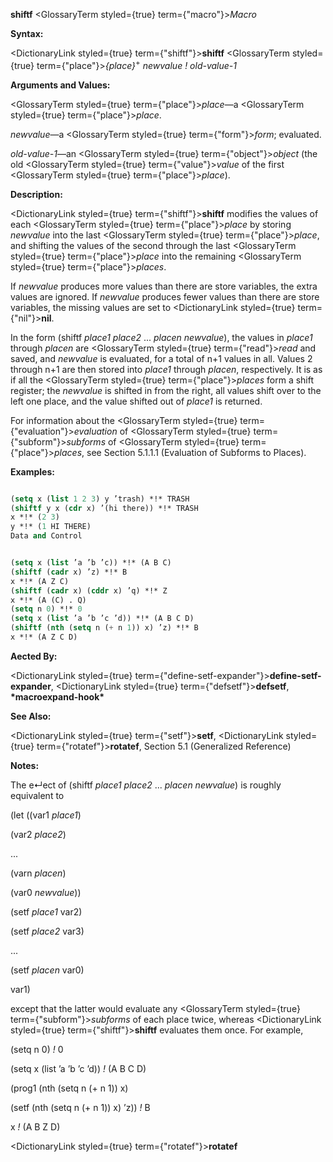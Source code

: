 **shiftf** <GlossaryTerm styled={true} term={"macro"}><i>Macro</i></GlossaryTerm> 



**Syntax:** 



<DictionaryLink styled={true} term={"shiftf"}><b>shiftf</b></DictionaryLink> <GlossaryTerm styled={true} term={"place"}><i>\{place\}</i></GlossaryTerm><sup>+</sup> *newvalue ! old-value-1* 



**Arguments and Values:** 



<GlossaryTerm styled={true} term={"place"}><i>place</i></GlossaryTerm>—a <GlossaryTerm styled={true} term={"place"}><i>place</i></GlossaryTerm>. 



*newvalue*—a <GlossaryTerm styled={true} term={"form"}><i>form</i></GlossaryTerm>; evaluated. 



*old-value-1*—an <GlossaryTerm styled={true} term={"object"}><i>object</i></GlossaryTerm> (the old <GlossaryTerm styled={true} term={"value"}><i>value</i></GlossaryTerm> of the first <GlossaryTerm styled={true} term={"place"}><i>place</i></GlossaryTerm>). 



**Description:** 



<DictionaryLink styled={true} term={"shiftf"}><b>shiftf</b></DictionaryLink> modifies the values of each <GlossaryTerm styled={true} term={"place"}><i>place</i></GlossaryTerm> by storing *newvalue* into the last <GlossaryTerm styled={true} term={"place"}><i>place</i></GlossaryTerm>, and shifting the values of the second through the last <GlossaryTerm styled={true} term={"place"}><i>place</i></GlossaryTerm> into the remaining <GlossaryTerm styled={true} term={"place"}><i>places</i></GlossaryTerm>. 



If *newvalue* produces more values than there are store variables, the extra values are ignored. If *newvalue* produces fewer values than there are store variables, the missing values are set to <DictionaryLink styled={true} term={"nil"}><b>nil</b></DictionaryLink>. 



In the form (shiftf *place1 place2* ... *placen newvalue*), the values in *place1* through *placen* are <GlossaryTerm styled={true} term={"read"}><i>read</i></GlossaryTerm> and saved, and *newvalue* is evaluated, for a total of n+1 values in all. Values 2 through n+1 are then stored into *place1* through *placen*, respectively. It is as if all the <GlossaryTerm styled={true} term={"place"}><i>places</i></GlossaryTerm> form a shift register; the *newvalue* is shifted in from the right, all values shift over to the left one place, and the value shifted out of *place1* is returned. 



For information about the <GlossaryTerm styled={true} term={"evaluation"}><i>evaluation</i></GlossaryTerm> of <GlossaryTerm styled={true} term={"subform"}><i>subforms</i></GlossaryTerm> of <GlossaryTerm styled={true} term={"place"}><i>places</i></GlossaryTerm>, see Section 5.1.1.1 (Evaluation of Subforms to Places). 



**Examples:**
```lisp

(setq x (list 1 2 3) y ’trash) *!* TRASH 
(shiftf y x (cdr x) ’(hi there)) *!* TRASH 
x *!* (2 3) 
y *!* (1 HI THERE) 
Data and Control 


(setq x (list ’a ’b ’c)) *!* (A B C) 
(shiftf (cadr x) ’z) *!* B 
x *!* (A Z C) 
(shiftf (cadr x) (cddr x) ’q) *!* Z 
x *!* (A (C) . Q) 
(setq n 0) *!* 0 
(setq x (list ’a ’b ’c ’d)) *!* (A B C D) 
(shiftf (nth (setq n (+ n 1)) x) ’z) *!* B 
x *!* (A Z C D) 

```
**Aected By:** 



<DictionaryLink styled={true} term={"define-setf-expander"}><b>define-setf-expander</b></DictionaryLink>, <DictionaryLink styled={true} term={"defsetf"}><b>defsetf</b></DictionaryLink>, **\*macroexpand-hook\*** 



**See Also:** 



<DictionaryLink styled={true} term={"setf"}><b>setf</b></DictionaryLink>, <DictionaryLink styled={true} term={"rotatef"}><b>rotatef</b></DictionaryLink>, Section 5.1 (Generalized Reference) 



**Notes:** 



The e↵ect of (shiftf *place1 place2* ... *placen newvalue*) is roughly equivalent to 



(let ((var1 *place1*) 



(var2 *place2*) 



... 



(varn *placen*) 



(var0 *newvalue*)) 



(setf *place1* var2) 



(setf *place2* var3) 



... 



(setf *placen* var0) 



var1) 



except that the latter would evaluate any <GlossaryTerm styled={true} term={"subform"}><i>subforms</i></GlossaryTerm> of each place twice, whereas <DictionaryLink styled={true} term={"shiftf"}><b>shiftf</b></DictionaryLink> evaluates them once. For example, 



(setq n 0) *!* 0 



(setq x (list ’a ’b ’c ’d)) *!* (A B C D) 



(prog1 (nth (setq n (+ n 1)) x) 



(setf (nth (setq n (+ n 1)) x) ’z)) *!* B 



x *!* (A B Z D) 







 



 



<DictionaryLink styled={true} term={"rotatef"}><b>rotatef</b></DictionaryLink> 



